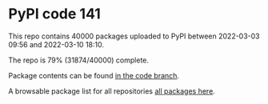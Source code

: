 # PyPI code 141

This repo contains 40000 packages uploaded to PyPI between 
2022-03-03 09:56 and 2022-03-10 18:10.

The repo is 79% (31874/40000) complete.

Package contents can be found [in the code branch](https://github.com/pypi-data/pypi-mirror-141/tree/code/packages).

A browsable package list for all repositories [all packages here](https://pypi-data.github.io/website/repositories/pypi-mirror-141).


